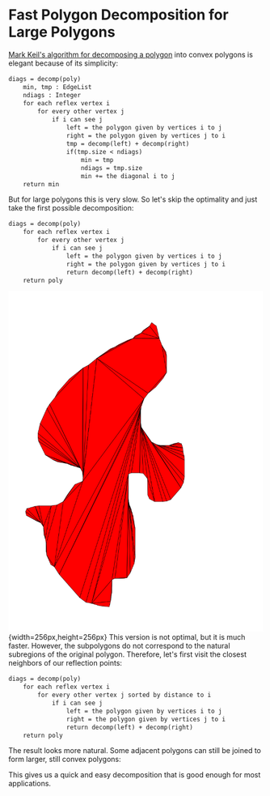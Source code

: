 # Fast Polygon Decomposition for Large Polygons

[Mark Keil's algorithm for decomposing a polygon](https://mpen.ca/406/keil) into convex polygons is elegant because of its simplicity:
```
diags = decomp(poly)
	min, tmp : EdgeList
	ndiags : Integer
	for each reflex vertex i
		for every other vertex j
			if i can see j
				left = the polygon given by vertices i to j
				right = the polygon given by vertices j to i
				tmp = decomp(left) + decomp(right)
				if(tmp.size < ndiags)
					min = tmp
					ndiags = tmp.size
					min += the diagonal i to j
	return min
```	
But for large polygons this is very slow.
So let's skip the optimality and just take the first possible decomposition: 
```
diags = decomp(poly)
	for each reflex vertex i
		for every other vertex j
			if i can see j
				left = the polygon given by vertices i to j
				right = the polygon given by vertices j to i
				return decomp(left) + decomp(right)			
	return poly
```
![output2](./demo.out2.svg){width=256px,height=256px}
This version is not optimal, but it is much faster. However, the subpolygons do not correspond to the natural subregions of the original polygon. Therefore, let's first visit the closest neighbors of our reflection points: 
```
diags = decomp(poly)
	for each reflex vertex i
		for every other vertex j sorted by distance to i 
			if i can see j
				left = the polygon given by vertices i to j
				right = the polygon given by vertices j to i
				return decomp(left) + decomp(right)			
	return poly
```
The result looks more natural. Some adjacent polygons can still be joined to form larger, still convex polygons:

This gives us a quick and easy decomposition that is good enough for most applications.
